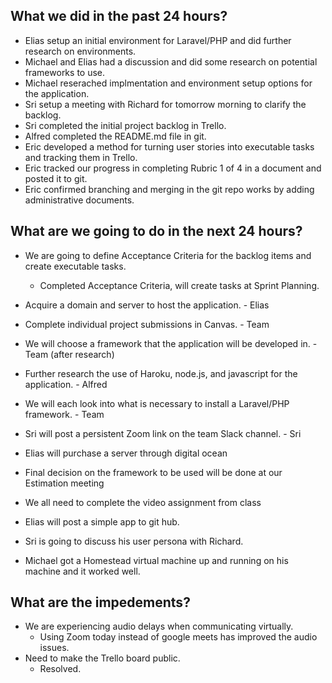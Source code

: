 ## What we did in the past 24 hours?   
- Elias setup an initial environment for Laravel/PHP and did further research on environments.   
- Michael and Elias had a discussion and did some research on potential frameworks to use.   
- Michael reserached implmentation and environment setup options for the application.  
- Sri setup a meeting with Richard for tomorrow morning to clarify the backlog.   
- Sri completed the initial project backlog in Trello.   
- Alfred completed the README.md file in git.   
- Eric developed a method for turning user stories into executable tasks and tracking them in Trello.    
- Eric tracked our progress in completing Rubric 1 of 4 in a document and posted it to git.  
- Eric confirmed branching and merging in the git repo works by adding administrative documents.    

## What are we going to do in the next 24 hours?  
- We are going to define Acceptance Criteria for the backlog items and create executable tasks.   
	- Completed Acceptance Criteria, will create tasks at Sprint Planning.      
- Acquire a domain and server to host the application. - Elias  
- Complete individual project submissions in Canvas. - Team   
- We will choose a framework that the application will be developed in. - Team (after research)  
- Further research the use of Haroku, node.js, and javascript for the application. - Alfred   
- We will each look into what is necessary to install a Laravel/PHP framework. - Team   
- Sri will post a persistent Zoom link on the team Slack channel. - Sri   

- Elias will purchase a server through digital ocean
- Final decision on the framework to be used will be done at our Estimation meeting
- We all need to complete the video assignment from class
- Elias will post a simple app to git hub.
- Sri is going to discuss his user persona with Richard.

- Michael got a Homestead virtual machine up and running on his machine and it worked well.




## What are the impedements?   
- We are experiencing audio delays when communicating virtually.   
	- Using Zoom today instead of google meets has improved the audio issues.   
- Need to make the Trello board public.  
	- Resolved.   